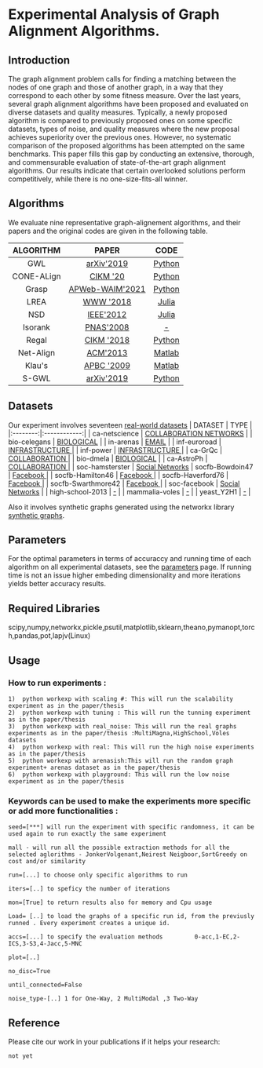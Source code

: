 # **Experimental Analysis of Graph Alignment Algorithms.**

## **Introduction**
The graph alignment problem calls for finding a matching between the nodes of one graph and those of another graph, in a way that they correspond to each other by some fitness measure. Over the last years, several graph alignment algorithms have been proposed and evaluated on diverse datasets and quality measures. Typically, a newly proposed algorithm is compared to previously proposed ones on some specific datasets, types of noise, and quality measures where the new proposal achieves superiority over the previous ones. However, no systematic comparison of the proposed algorithms has been attempted on the same benchmarks. This paper fills this gap by conducting an extensive, thorough, and commensurable evaluation of state-of-the-art graph alignment algorithms. Our results indicate that certain overlooked solutions perform competitively, while there is no one-size-fits-all winner.

## Algorithms

We evaluate nine representative graph-alignement algorithms, and their papers and the original codes are given in the following table.

|   ALGORITHM   |     PAPER     |   CODE   |
|:--------:|:------------:|:--------:|
|  GWL  |  [arXiv'2019](https://arxiv.org/abs/1901.06003)  |  [Python](https://github.com/HongtengXu/gwl)  |
|  CΟΝΕ-ALign   |  [CIKM '20](https://dl.acm.org/doi/10.1145/3340531.3412136)  | [Python](https://github.com/GemsLab/CONE-Align) |
|  Grasp        |    [APWeb-WAIM'2021](https://link.springer.com/chapter/10.1007/978-3-030-85896-4_4)    | [Python](https://github.com/juhuhu/GrASp)      |
|  LREA        |    [WWW '2018](https://dl.acm.org/doi/10.1145/3178876.3186128)    |      [Julia](https://github.com/nassarhuda/lowrank_spectral)      |
|  NSD       |    [IEEE'2012](https://ieeexplore.ieee.org/document/5975146)    | [Julia](https://github.com/nassarhuda/NetworkAlignment.jl/blob/master/src/NSD.jl) |
|  Isorank     |    [PNAS'2008](https://www.pnas.org/content/105/35/12763)    |         [-](http://cb.csail.mit.edu/cb/mna/)       |
|  Regal     |    [CIKM '2018](https://dl.acm.org/doi/10.1145/3269206.3271788)    | [Python](https://github.com/GemsLab/REGAL) |
|  Net-Align        |    [ACM'2013](https://dl.acm.org/doi/10.1145/2435209.2435212)    |[Matlab](https://www.cs.purdue.edu/homes/dgleich/codes/netalign/)      |
|  Klau's        | [APBC '2009](https://bmcbioinformatics.biomedcentral.com/articles/10.1186/1471-2105-10-S1-S59) | [Matlab](https://www.cs.purdue.edu/homes/dgleich/codes/netalign/) |
|  S-GWL        | [arXiv'2019](https://arxiv.org/pdf/1905.07645.pdf) | [Python](https://github.com/HongtengXu/s-gwl) |


## Datasets

Our experiment involves seventeen [real-world datasets](https://github.com/constantinosskitsas/Framework_GraphAlignment/blob/master/data.zip)
|   DATASET   |     TYPE     |
|:--------:|:------------:|
|  ca-netscience  | [COLLABORATION NETWORKS](https://networkrepository.com/ca-netscience.php)  |
|  bio-celegans   |     [BIOLOGICAL](https://networkrepository.com/bio-celegans.php) |
|  in-arenas        |        [EMAIL](https://networkrepository.com/email-univ.php)      |
|  inf-euroroad        |            [INFRASTRUCTURE ](https://networkrepository.com/inf-euroroad.php)      |
|  inf-power       |         [INFRASTRUCTURE ](https://networkrepository.com/inf-power.php) |
|  ca-GrQc     | [COLLABORATION ](https://networkrepository.com/ca-GrQc.php) |
|  bio-dmela     |         [BIOLOGICAL](https://networkrepository.com/bio-dmela.php) |
|  ca-AstroPh        | [COLLABORATION ](https://networkrepository.com/ca-AstroPh.php)      |
| soc-hamsterster        |  [Social Networks](https://networkrepository.com/soc-hamsterster.php)
| socfb-Bowdoin47        |             [Facebook ](https://networkrepository.com/socfb-Bowdoin47.php)      |
|  socfb-Hamilton46       |         [Facebook ](https://networkrepository.com/socfb-Hamilton46.php) |
|  socfb-Haverford76     |           [Facebook ](https://networkrepository.com/socfb-Haverford76.php)       |
|  socfb-Swarthmore42       | [Facebook ](https://networkrepository.com/socfb-Swarthmore42.php) |
|  soc-facebook       |    [Social Networks](http://snap.stanford.edu/data/ego-Facebook.html)      |
|  high-school-2013     |           [-](-)       |
|  mammalia-voles       | [-](-) |
|  yeast_Y2H1       |    [-](-)      |


Also it involves synthetic graphs generated using the networkx library [synthetic graphs](https://networkx.org/documentation/stable/reference/generators.html).

## Parameters

For the optimal parameters in terms of accuraccy and running time of each algorithm on all experimental datasets, see the [parameters](https://github.com/constantinosskitsas/Framework_GraphAlignment/blob/master/experiment/__init__.py) page. If running time is not an issue higher embeding dimensionality and more iterations yields better accuracy results.
## Required Libraries
scipy,numpy,networkx,pickle,psutil,matplotlib,sklearn,theano,pymanopt,torch,pandas,pot,lapjv(Linux)
## Usage


### How to run experiments :
```shell
1)  python workexp with scaling #: This will run the scalability experiment as in the paper/thesis
2)  python workexp with tuning : This will run the tunning experiment as in the paper/thesis
3)  python workexp with real_noise: This will run the real graphs experiments as in the paper/thesis :MultiMagna,HighSchool,Voles datasets
4)  python workexp with real: This will run the high noise experiments as in the paper/thesis 
5)  python workexp with arenasish:This will run the random graph experiment+ arenas dataset as in the paper/thesis
6)  python workexp with playground: This will run the low noise experiment as in the paper/thesis
```
### Keywords can be used to make the experiments more specific or add more functionalities :
```shell
seed=[***] will run the experiment with specific randomness, it can be used again to run exactly the same experiment

mall - will run all the possible extraction methods for all the selected aglorithms - JonkerVolgenant,Neirest Neigboor,SortGreedy on cost and/or similarity

run=[...] to choose only specific algorithms to run

iters=[..] to speficy the number of iterations

mon=[True] to return results also for memory and Cpu usage

Load= [..] to load the graphs of a specific run id, from the previusly runned . Every experiment creates a unique id.

accs=[...] to specify the evaluation methods         0-acc,1-EC,2-ICS,3-S3,4-Jacc,5-MNC

plot=[..]

no_disc=True

until_connected=False

noise_type-[..] 1 for One-Way, 2 MultiModal ,3 Two-Way
```
## Reference

Please cite our work in your publications if it helps your research:

```
not yet
```
